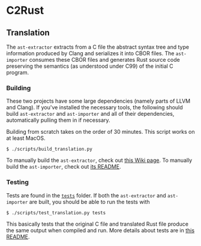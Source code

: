 # C2Rust

## Translation

The `ast-extractor` extracts from a C file the abstract syntax tree and type information produced by
Clang and serializes it into CBOR files. The `ast-importer` consumes these CBOR files and generates
Rust source code preserving the semantics (as understood under C99) of the initial C program.

### Building

These two projects have some large dependencies (namely parts of LLVM and Clang). If you've installed 
the necessary tools, the following should build `ast-extractor` and `ast-importer` and all of their
dependencies, automatically pulling them in if necessary.

Building from scratch takes on the order of 30 minutes. This script works on at least MacOS.

    $ ./scripts/build_translation.py

To manually build the `ast-extractor`, check out [this Wiki page][0]. To manually build the
`ast-importer`, check out [its README](ast-importer/README.md).

### Testing

Tests are found in the [`tests`](tests) folder. If both the `ast-extractor` and `ast-importer` are
built, you should be able to run the tests with

    $ ./scripts/test_translation.py tests

This basically tests that the original C file and translated Rust file produce the same output when
compiled and run. More details about tests are in [this README](tests/README.md).

 [0]: https://github.com/GaloisInc/C2Rust/wiki/Building-AST-extractor

